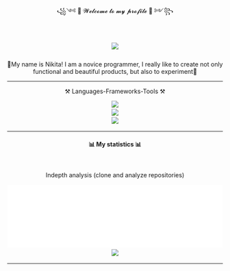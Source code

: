 <div id="headerREADME_Title" align="center">
  <p> ꧁༺ 👋 𝓦𝓮𝓵𝓬𝓸𝓶𝓮 𝓽𝓸 𝓶𝔂 𝓹𝓻𝓸𝓯𝓲𝓵𝓮 🤘 ༻꧂ </p>
  
  <h1 align="center">
    <img src="https://readme-typing-svg.herokuapp.com/?font=Righteous&size=35&center=true&vCenter=true&width=500&height=70&duration=4000&lines=Hi+There!+👋;+I'm+Nikoir+Development!;" />
  </h1>
</div>

<div id="headerREADME_Description" align="center">
  <p>👋My name is Nikita! I am a novice programmer, I really like to create not only functional and beautiful products, but also to experiment🤘</p>
</div>

----------

<div id="headerSkills_Title" align="center">
  <p>⚒️ Languages-Frameworks-Tools ⚒️</p>
</div>

<div id="headerSkills_Icon1" align="center">
  <img src="https://skillicons.dev/icons?i=windows,apple"/>
</div>

<div id="headerSkills_Icon2" align="center">
  <img src="https://skillicons.dev/icons?i=visualstudio,vscode,godot,github,ps,ai,pr,ae,blender"/>
</div>

<div id="headerSkills_Icon3" align="center">
  <img src="https://skillicons.dev/icons?i=cs,dotnet,py,html,css,sass,md,postgres,mysql,sqlite"/>
</div>

----------

<div id="headerStatistics_Title" align="center">
  <h4>📊 My statistics 📊</h4>
</div>

<div id="headerStatistics_Graph3D" align="center">
  <td colspan="2" align="center">
    <img src="https://raw.githubusercontent.com/nikoirdevelopment/nikoirdevelopment/output_Graph3D/metrics.plugin.isocalendar.fullyear.svg" alt=""></img>
  </td>
</div>






<div id="headerStatistics_IndepthAnalysis_CloneAndAnalyzeRepositories" align="center">
  <p>Indepth analysis (clone and analyze repositories)</p>
    <div>
      <td 
        colspan="2" 
        align="center">
        <img
          src="https://github.com/lowlighter/metrics/blob/examples/metrics.plugin.languages.indepth.svg" 
          alt="">
        </img>
      </td>
    </div>
</div>

<div id="headerStatistics_SnakeAnimation" align="center">
  <img src="https://raw.githubusercontent.com/nikoirdevelopment/nikoirdevelopment/output_SnakeAnimation/github-contribution-grid-snake.svg"/>
</div>

----------
